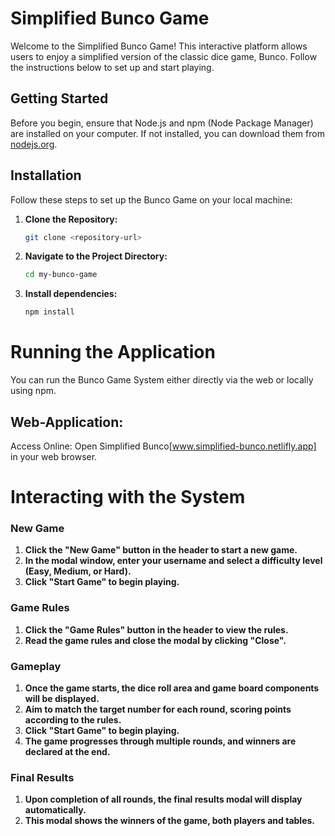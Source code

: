 # Simplified Bunco Game

Welcome to the Simplified Bunco Game! This interactive platform allows users to enjoy a simplified version of the classic dice game, Bunco. Follow the instructions below to set up and start playing.

## Getting Started

Before you begin, ensure that Node.js and npm (Node Package Manager) are installed on your computer. If not installed, you can download them from [nodejs.org](https://nodejs.org).

## Installation

Follow these steps to set up the Bunco Game on your local machine:

1. **Clone the Repository:**

   ```bash
   git clone <repository-url>

   ```

2. **Navigate to the Project Directory:**

   ```bash
   cd my-bunco-game

   ```

3. **Install dependencies:**
   ```bash
   npm install
   ```

# Running the Application

You can run the Bunco Game System either directly via the web or locally using npm.

## Web-Application:

Access Online:
Open Simplified Bunco[www.simplified-bunco.netlifly.app] in your web browser.

# Interacting with the System

### New Game

1. **Click the "New Game" button in the header to start a new game.**
2. **In the modal window, enter your username and select a difficulty level (Easy, Medium, or Hard).**
3. **Click "Start Game" to begin playing.**

### Game Rules

1. **Click the "Game Rules" button in the header to view the rules.**
2. **Read the game rules and close the modal by clicking "Close".**

### Gameplay

1. **Once the game starts, the dice roll area and game board components will be displayed.**
2. **Aim to match the target number for each round, scoring points according to the rules.**
3. **Click "Start Game" to begin playing.**
4. **The game progresses through multiple rounds, and winners are declared at the end.**

### Final Results

1. **Upon completion of all rounds, the final results modal will display automatically.**
2. **This modal shows the winners of the game, both players and tables.**
